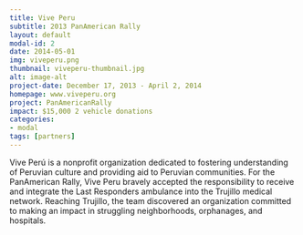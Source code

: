 ```yaml
---
title: Vive Peru
subtitle: 2013 PanAmerican Rally
layout: default
modal-id: 2
date: 2014-05-01
img: viveperu.png
thumbnail: viveperu-thumbnail.jpg
alt: image-alt
project-date: December 17, 2013 - April 2, 2014
homepage: www.viveperu.org
project: PanAmericanRally
impact: $15,000 2 vehicle donations
categories:
- modal
tags: [partners]
---
```

Vive Perú is a nonprofit organization dedicated to fostering understanding of Peruvian culture and providing aid to Peruvian communities. For the PanAmerican Rally, Vive Peru bravely accepted the responsibility to receive and integrate the Last Responders ambulance into the Trujillo medical network. Reaching Trujillo, the team discovered an organization committed to making an impact in struggling neighborhoods, orphanages, and hospitals.